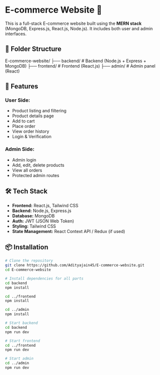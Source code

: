 # E-commerce Website 🛒

This is a full-stack E-commerce website built using the **MERN stack** (MongoDB, Express.js, React.js, Node.js). It includes both user and admin interfaces.
## 📁 Folder Structure
E-commerce-website/
├── backend/     # Backend (Node.js + Express + MongoDB)
├── frontend/    # Frontend (React.js)
├── admin/       # Admin panel (React)

## 🚀 Features

### User Side:
- Product listing and filtering
- Product details page
- Add to cart
- Place order
- View order history
- Login & Verification

### Admin Side:
- Admin login
- Add, edit, delete products
- View all orders
- Protected admin routes

## 🛠 Tech Stack

- **Frontend:** React.js, Tailwind CSS
- **Backend:** Node.js, Express.js
- **Database:** MongoDB
- **Auth:** JWT (JSON Web Token)
- **Styling:** Tailwind CSS
- **State Management:** React Context API / Redux (if used)

## 📦 Installation

```bash
# Clone the repository
git clone https://github.com/Adityajain45/E-commerce-website.git
cd E-commerce-website

# Install dependencies for all parts
cd backend
npm install

cd ../frontend
npm install

cd ../admin
npm install

# Start backend
cd backend
npm run dev

# Start frontend
cd ../frontend
npm run dev

# Start admin
cd ../admin
npm run dev
